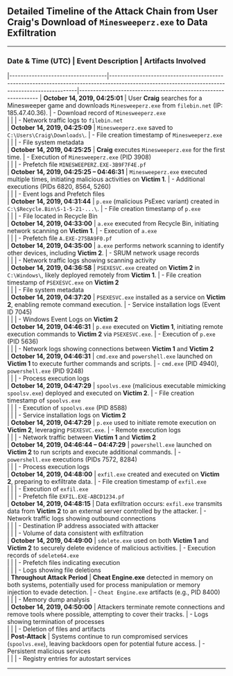 ## Detailed Timeline of the Attack Chain from User Craig's Download of `Minesweeperz.exe` to Data Exfiltration

---

### **Date & Time (UTC)**          | **Event Description**                                                                                                                          | **Artifacts Involved**
|-----------------------------------|------------------------------------------------------------------------------------------------------------------------------------------------|---------------------------------------------------------------
| **October 14, 2019, 04:25:01**    | User **Craig** searches for a Minesweeper game and downloads `Minesweeperz.exe` from `filebin.net` (IP: 185.47.40.36).                        | - Download record of `Minesweeperz.exe`  
|                                   |                                                                                                                                                | - Network traffic logs to `filebin.net`  
| **October 14, 2019, 04:25:09**    | `Minesweeperz.exe` saved to `C:\Users\Craig\Downloads\`.                                                                                       | - File creation timestamp of `Minesweeperz.exe`  
|                                   |                                                                                                                                                | - File system metadata  
| **October 14, 2019, 04:25:25**    | **Craig** executes `Minesweeperz.exe` for the first time.                                                                                      | - Execution of `Minesweeperz.exe` (PID 3908)  
|                                   |                                                                                                                                                | - Prefetch file `MINESWEEPERZ.EXE-3B9F7F4E.pf`  
| **October 14, 2019, 04:25:25 – 04:46:31** | `Minesweeperz.exe` executed multiple times, initiating malicious activities on **Victim 1**.                                           | - Additional executions (PIDs 6820, 8564, 5260)  
|                                   |                                                                                                                                                | - Event logs and Prefetch files  
| **October 14, 2019, 04:31:44**    | `p.exe` (malicious PsExec variant) created in `C:\$Recycle.Bin\S-1-5-21-...\`.                                                                | - File creation timestamp of `p.exe`  
|                                   |                                                                                                                                                | - File located in Recycle Bin  
| **October 14, 2019, 04:33:00**    | `a.exe` executed from Recycle Bin, initiating network scanning on **Victim 1**.                                                               | - Execution of `a.exe`  
|                                   |                                                                                                                                                | - Prefetch file `A.EXE-275BA9F0.pf`  
| **October 14, 2019, 04:35:00**    | `a.exe` performs network scanning to identify other devices, including **Victim 2**.                                                          | - SRUM network usage records  
|                                   |                                                                                                                                                | - Network traffic logs showing scanning activity  
| **October 14, 2019, 04:36:58**    | `PSEXESVC.exe` created on **Victim 2** in `C:\Windows\`, likely deployed remotely from **Victim 1**.                                          | - File creation timestamp of `PSEXESVC.exe` on **Victim 2**  
|                                   |                                                                                                                                                | - File system metadata  
| **October 14, 2019, 04:37:20**    | `PSEXESVC.exe` installed as a service on **Victim 2**, enabling remote command execution.                                                      | - Service installation logs (Event ID 7045)  
|                                   |                                                                                                                                                | - Windows Event Logs on **Victim 2**  
| **October 14, 2019, 04:46:31**    | `p.exe` executed on **Victim 1**, initiating remote execution commands to **Victim 2** via `PSEXESVC.exe`.                                   | - Execution of `p.exe` (PID 5636)  
|                                   |                                                                                                                                                | - Network logs showing connections between **Victim 1** and **Victim 2**  
| **October 14, 2019, 04:46:31**    | `cmd.exe` and `powershell.exe` launched on **Victim 1** to execute further commands and scripts.                                               | - `cmd.exe` (PID 4940), `powershell.exe` (PID 9248)  
|                                   |                                                                                                                                                | - Process execution logs  
| **October 14, 2019, 04:47:29**    | `spoolvs.exe` (malicious executable mimicking `spoolsv.exe`) deployed and executed on **Victim 2**.                                            | - File creation timestamp of `spoolvs.exe`  
|                                   |                                                                                                                                                | - Execution of `spoolvs.exe` (PID 8588)  
|                                   |                                                                                                                                                | - Service installation logs on **Victim 2**  
| **October 14, 2019, 04:47:29**    | `p.exe` used to initiate remote execution on **Victim 2**, leveraging `PSEXESVC.exe`.                                                          | - Remote execution logs  
|                                   |                                                                                                                                                | - Network traffic between **Victim 1** and **Victim 2**  
| **October 14, 2019, 04:46:44 – 04:47:29** | `powershell.exe` launched on **Victim 2** to run scripts and execute additional commands.                                               | - `powershell.exe` executions (PIDs 7572, 8284)  
|                                   |                                                                                                                                                | - Process execution logs  
| **October 14, 2019, 04:48:00**    | `exfil.exe` created and executed on **Victim 2**, preparing to exfiltrate data.                                                                | - File creation timestamp of `exfil.exe`  
|                                   |                                                                                                                                                | - Execution of `exfil.exe`  
|                                   |                                                                                                                                                | - Prefetch file `EXFIL.EXE-ABCD1234.pf`  
| **October 14, 2019, 04:48:15**    | Data exfiltration occurs: `exfil.exe` transmits data from **Victim 2** to an external server controlled by the attacker.                      | - Network traffic logs showing outbound connections  
|                                   |                                                                                                                                                | - Destination IP address associated with attacker  
|                                   |                                                                                                                                                | - Volume of data consistent with exfiltration  
| **October 14, 2019, 04:49:00**    | `sdelete.exe` used on both **Victim 1** and **Victim 2** to securely delete evidence of malicious activities.                                 | - Execution records of `sdelete64.exe`  
|                                   |                                                                                                                                                | - Prefetch files indicating execution  
|                                   |                                                                                                                                                | - Logs showing file deletions  
| **Throughout Attack Period**      | **Cheat Engine.exe** detected in memory on both systems, potentially used for process manipulation or memory injection to evade detection.     | - `Cheat Engine.exe` artifacts (e.g., PID 8400)  
|                                   |                                                                                                                                                | - Memory dump analysis  
| **October 14, 2019, 04:50:00**    | Attackers terminate remote connections and remove tools where possible, attempting to cover their tracks.                                     | - Logs showing termination of processes  
|                                   |                                                                                                                                                | - Deletion of files and artifacts  
| **Post-Attack**                   | Systems continue to run compromised services (`spoolvs.exe`), leaving backdoors open for potential future access.                              | - Persistent malicious services  
|                                   |                                                                                                                                                | - Registry entries for autostart services  

---
